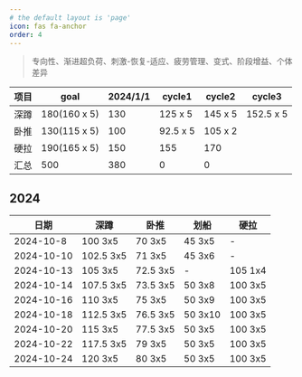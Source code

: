 ```yaml
---
# the default layout is 'page'
icon: fas fa-anchor
order: 4
---
```


> 专向性、渐进超负荷、刺激-恢复-适应、疲劳管理、变式、阶段增益、个体差异


|项目   |goal            |2024/1/1|cycle1       |cycle2      |cycle3      |
|--|--|--|--|--|--|
|深蹲   |180(160 x 5)    |130     |125 x 5      |145 x 5   |152.5 x 5 |
|卧推   |130(115 x 5)    |100     |92.5 x 5     |105 x 2     ||
|硬拉   |190(165 x 5)    |150     |155          |170         ||
|汇总   |500             |380     |0            |0           ||


## 2024

| 日期        | 深蹲       | 卧推     | 划船     | 硬拉       |
| ---------  | -------    | ------   | ------   | -------   |
| 2024-10-8  | 100 3x5    | 70 3x5   | 45 3x5   | -         |
| 2024-10-10 | 102.5 3x5  | 71 3x5   | 45 3x6   | -   |
| 2024-10-13 | 105 3x5    | 72.5 3x5 | -   | 105 1x4   |
| 2024-10-14 | 107.5 3x5  | 73.5 3x5 | 50 3x8   | 100 3x5   |
| 2024-10-16 | 110 3x5    | 75 3x5   | 50 3x9   | 100 3x5   |
| 2024-10-18 | 112.5 3x5  | 76.5 3x5 | 50 3x10  | 100 3x5   |
| 2024-10-20 | 115 3x5    | 77.5 3x5 | 50 3x5   | 100 3x5   |
| 2024-10-22 | 117.5 3x5  | 79 3x5   | 50 3x5   | 100 3x5   |
| 2024-10-24 | 120 3x5    | 80 3x5   | 50 3x5   | 100 3x5   |

